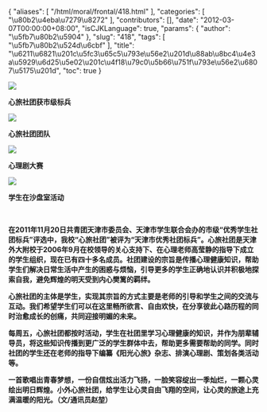 {
    "aliases": [
        "/html/moral/frontal/418.html"
    ],
    "categories": [
        "\u80b2\u4eba\u7279\u8272"
    ],
    "contributors": [],
    "date": "2012-03-07T00:00:00+08:00",
    "isCJKLanguage": true,
    "params": {
        "author": "\u5fb7\u80b2\u5904"
    },
    "slug": "418",
    "tags": [
        "\u5fb7\u80b2\u524d\u6cbf"
    ],
    "title": "\u6211\u6821\u201c\u5fc3\u65c5\u793e\u56e2\u201d\u88ab\u8bc4\u4e3a\u5929\u6d25\u5e02\u201c\u4f18\u79c0\u5b66\u751f\u793e\u56e2\u6807\u5175\u201d",
    "toc": true
}

**![](https://cdn.tfls.online/mirror/full/46a36a8d7b34b4c98c044eee8375f47558d460cc.jpg)**




**心旅社团获市级标兵**




**![](https://cdn.tfls.online/mirror/full/d5b9f441f60b16ccd7690fdf4ef835beac24e9c4.jpg)**




**心旅社团团队**




**![](https://cdn.tfls.online/mirror/full/65575458364db51304475eb5dd43a37247a97fb5.jpg)**




**心理剧大赛**




**![](https://cdn.tfls.online/mirror/full/bb861e60fd3d82ba732e7896fbd2532258c4f645.jpg)**




**学生在沙盘室活动**




  




**在2011年11月20日共青团天津市委员会、天津市学生联合会办的市级“优秀学生社团标兵”评选中，我校“心旅社团”被评为“天津市优秀社团标兵”。心旅社团是天津外大附校于2006年9月在校领导的关心支持下、在心理老师高莹静的指导下成立的学生组织，现在已有四十多名成员。社团建设的宗旨是传播心理健康知识，帮助学生们解决日常生活中产生的困惑与烦恼，引导更多的学生正确地认识并积极地探索自我，避免辉煌的明天受到内心樊篱的羁绊。**




**心旅社团的主体是学生，实现其宗旨的方式主要是老师的引导和学生之间的交流与互动。我们希望学生们可以在这里畅所欲言、自由欢快，在分享彼此心路历程的同时治愈成长的创痛，共同迎接明媚的未来。**




**每周五，心旅社团都按时活动，学生在社团里学习心理健康的知识，并作为朋辈辅导员，将这些知识传播到更广泛的学生群体中去，帮助更多需要帮助的同学。同时社团的学生还在老师的指导下编纂《阳光心旅》杂志、排演心理剧、策划各类活动等。**




**一首歌唱出青春梦想，一份自信炫出活力飞扬，一脸笑容绽出一季灿烂，一颗心灵绘出明日辉煌。小外心旅社团，给学生让心灵自由飞翔的空间，让心灵的旅途上充满温暖的阳光。（文/通讯员赵堃）**


